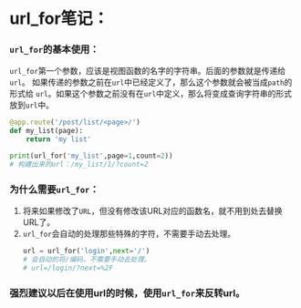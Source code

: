# url_for笔记：

### `url_for`的基本使用：
`url_for`第一个参数，应该是视图函数的名字的字符串。后面的参数就是传递给`url`。
如果传递的参数之前在`url`中已经定义了，那么这个参数就会被当成`path`的形式给
`url`。如果这个参数之前没有在`url`中定义，那么将变成查询字符串的形式放到`url`中。
```python
@app.route('/post/list/<page>/')
def my_list(page):
    return 'my list'

print(url_for('my_list',page=1,count=2))
# 构建出来的url：/my_list/1/?count=2
```

### 为什么需要`url_for`：
1. 将来如果修改了`URL`，但没有修改该URL对应的函数名，就不用到处去替换URL了。
2. `url_for`会自动的处理那些特殊的字符，不需要手动去处理。
    ```python
    url = url_for('login',next='/')
    # 会自动的将/编码，不需要手动去处理。
    # url=/login/?next=%2F
    ```

### 强烈建议以后在使用url的时候，使用`url_for`来反转url。
